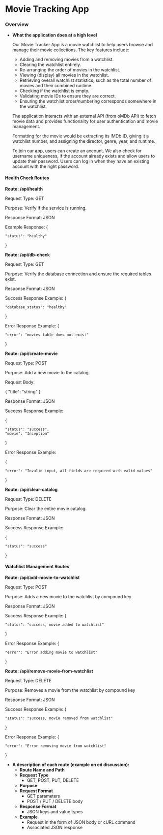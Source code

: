 # Movie Tracking App
### Overview

- **What the application does at a high level**

  Our Movie Tracker App is a movie watchlist to help users browse and manage their movie collections. The key features include:
  - Adding and removing movies from a watchlist.
  - Clearing the watchlist entirely.
  - Re-arranging the order of movies in the watchlist.
  - Viewing (display) all movies in the watchlist.
  - Retrieving overall watchlist statistics, such as the total number of movies and their combined runtime.
  - Checking if the watchlist is empty.
  - Validating movie IDs to ensure they are correct.
  - Ensuring the watchlist order/numbering corresponds somewhere in the watchlist.

  The application interacts with an external API (from oMDb API) to fetch movie data and provides functionality for user authentication and movie management.

  Formatting for the movie would be extracting its IMDb ID, giving it a watchlist number, and assigning the director, genre, year, and runtime.

  To join our app, users can create an account. We also check for username uniqueness, if the account already exists and allow users to update their password. Users can log in when they have an existing account with the right password.

#### Health Check Routes
**Route: /api/health**

  Request Type: GET
  
  Purpose: Verify if the service is running.
  
  Response Format: JSON
  
  Example Response:
  {
  
    "status": "healthy"
    
  }
  
**Route: /api/db-check**

Request Type: GET

Purpose: Verify the database connection and ensure the required tables exist.

Response Format: JSON
  
  Success Response Example:
  {
  
    "database_status": "healthy"
  
  }
  
  Error Response Example:
  {
  
    "error": "movies table does not exist"
  
  }

**Route: /api/create-movie**

Request Type: POST

Purpose: Add a new movie to the catalog.

Request Body:

  {
    "title": "string"
  }
  
  Response Format: JSON
  
  Success Response Example:
  
  {
  
    "status": "success",
    "movie": "Inception"
    
  }

Error Response Example:

  {
  
    "error": "Invalid input, all fields are required with valid values"
  
  }

**Route: /api/clear-catalog**

Request Type: DELETE

Purpose: Clear the entire movie catalog.

Response Format: JSON

Success Response Example:

  {
  
    "status": "success"
  
  }

#### Watchlist Management Routes

**Route: /api/add-movie-to-watchlist**

Request Type: POST

Purpose: Adds a new movie to the watchlist by compound key

Response Format: JSON

Success Response Example:
  {
  
    "status": "success, movie added to watchlist"
    
  }
  
Error Response Example:
  {
  
    "error": "Error adding movie to watchlist"
  
  }

**Route: /api/remove-movie-from-watchlist**

Request Type: DELETE

Purpose:  Removes a movie from the watchlist by compound key

Response Format: JSON

Success Response Example:
  {
  
    "status": "success, movie removed from watchlist"
    
  }
  
Error Response Example:
  {
  
    "error": "Error removing movie from watchlist"
  
  }




- **A description of each route (example on ed discussion):**
  - **Route Name and Path**
  - **Request Type**
    - GET, POST, PUT, DELETE
  - **Purpose**
  - **Request Format**
    - GET parameters
    - POST / PUT / DELETE body
  - **Response Format**
    - JSON keys and value types
  - **Example**
    - Request in the form of JSON body or cURL command
    - Associated JSON response
